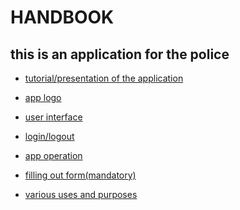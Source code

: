 # HANDBOOK
## this is an application for the police
* [tutorial/presentation of the application](https://github.com/galessandroni/Automezzi/blob/main/doc/handbook/tutorial%20of%20the%20application.md#tutorial7
)

* [app logo](https://github.com/galessandroni/Automezzi/blob/main/doc/handbook/Handbook/app%20logo.md#logo)
* [user interface](https://github.com/galessandroni/Automezzi/blob/main/doc/handbook/user%20interface.md) 

* [login/logout](https://github.com/galessandroni/Automezzi/blob/main/doc/handbook/login,logout.md)

* [app operation](https://github.com/galessandroni/Automezzi/blob/main/doc/handbook/app%20operation.md) 

* [filling out form(mandatory)](https://github.com/galessandroni/Automezzi/blob/main/doc/handbook/filling%20out%20form(mandatory).md)

* [various uses and purposes](https://github.com/galessandroni/Automezzi/blob/main/doc/handbook/various%20uses%20and%20purposes.md) 

